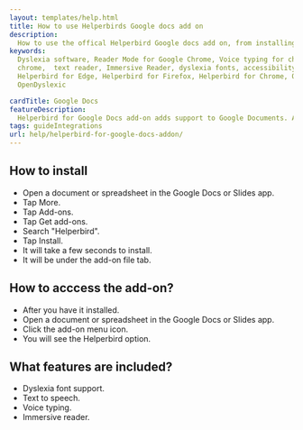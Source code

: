 ```yaml
---
layout: templates/help.html
title: How to use Helperbirds Google docs add on 
description:
  How to use the offical Helperbird Google docs add on, from installing, the features and more.
keywords:
  Dyslexia software, Reader Mode for Google Chrome, Voice typing for chrome, Text to speech for
  chrome,  text reader, Immersive Reader, dyslexia fonts, accessibility software, dyslexia software,
  Helperbird for Edge, Helperbird for Firefox, Helperbird for Chrome, Opendyslexic for Chrome,
  OpenDyslexic

cardTitle: Google Docs
featureDescription:
  Helperbird for Google Docs add-on adds support to Google Documents. Allowing you to get even more out of Google docs.
tags: guideIntegrations
url: help/helperbird-for-google-docs-addon/
---
```



## How to install

- Open a document or spreadsheet in the Google Docs or Slides app.
- Tap More.
- Tap Add-ons.
- Tap Get add-ons.
- Search "Helperbird".
- Tap Install.
- It will take a few seconds to install.
- It will be under the add-on file tab.

## How to acccess the add-on?

- After you have it installed.
- Open a document or spreadsheet in the Google Docs or Slides app.
- Click the add-on menu icon.
- You will see the Helperbird option.

## What features are included?

- Dyslexia font support.
- Text to speech.
- Voice typing.
- Immersive reader.
